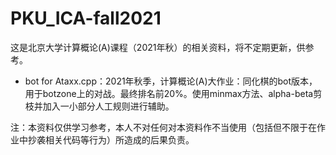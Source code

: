 # PKU_ICA-fall2021

这是北京大学计算概论(A)课程（2021年秋）的相关资料，将不定期更新，供参考。

- bot for Ataxx.cpp：2021年秋季，计算概论(A)大作业：同化棋的bot版本，用于botzone上的对战。最终排名前20%。使用minmax方法、alpha-beta剪枝并加入一小部分人工规则进行辅助。

注：本资料仅供学习参考，本人不对任何对本资料作不当使用（包括但不限于在作业中抄袭相关代码等行为）所造成的后果负责。
